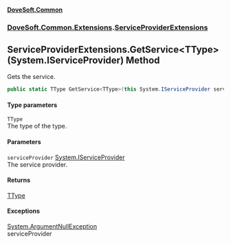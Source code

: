 #### [DoveSoft.Common](./index.md 'index')
### [DoveSoft.Common.Extensions](./DoveSoft-Common-Extensions.md 'DoveSoft.Common.Extensions').[ServiceProviderExtensions](./DoveSoft-Common-Extensions-ServiceProviderExtensions.md 'DoveSoft.Common.Extensions.ServiceProviderExtensions')
## ServiceProviderExtensions.GetService&lt;TType&gt;(System.IServiceProvider) Method
Gets the service.  
```csharp
public static TType GetService<TType>(this System.IServiceProvider serviceProvider);
```
#### Type parameters
<a name='DoveSoft-Common-Extensions-ServiceProviderExtensions-GetService-TType-(System-IServiceProvider)-TType'></a>
`TType`  
The type of the type.  
  
#### Parameters
<a name='DoveSoft-Common-Extensions-ServiceProviderExtensions-GetService-TType-(System-IServiceProvider)-serviceProvider'></a>
`serviceProvider` [System.IServiceProvider](https://docs.microsoft.com/en-us/dotnet/api/System.IServiceProvider 'System.IServiceProvider')  
The service provider.  
  
#### Returns
[TType](#DoveSoft-Common-Extensions-ServiceProviderExtensions-GetService-TType-(System-IServiceProvider)-TType 'DoveSoft.Common.Extensions.ServiceProviderExtensions.GetService&lt;TType&gt;(System.IServiceProvider).TType')  
  
#### Exceptions
[System.ArgumentNullException](https://docs.microsoft.com/en-us/dotnet/api/System.ArgumentNullException 'System.ArgumentNullException')  
serviceProvider  
